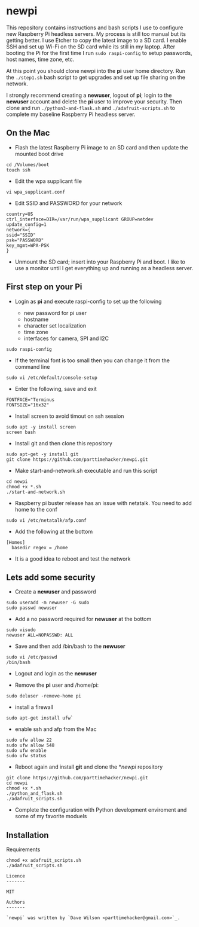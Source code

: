 # newpi

This repository contains instructions and bash scripts I use to configure new Raspberry Pi headless servers. My process is still too manual but its getting better. I use Etcher to copy the latest image to a SD card. I enable SSH and set up Wi-Fi on the SD card while its still in my laptop. After booting the Pi for the first time I run `sudo raspi-config` to setup passwords, host names, time zone, etc. 

At this point you should clone newpi into the **pi** user home directory. Run the `./step1.sh` bash script to get upgrades and set up file sharing on the network.

I strongly recommend creating a **newuser**, logout of **pi**; login to the **newuser** account and delete the **pi** user to improve your security. Then clone and run `./python3-and-flask.sh` and `./adafruit-scripts.sh` to complete my baseline Raspberry Pi headless server.

## On the Mac

- Flash the latest Raspberry Pi image to an SD card and then update the mounted boot drive

```
cd /Volumes/boot
touch ssh
```
- Edit the wpa supplicant file
```
vi wpa_supplicant.conf
```
- Edit SSID and PASSWORD for your network
```
country=US
ctrl_interface=DIR=/var/run/wpa_supplicant GROUP=netdev
update_config=1
network={
ssid="SSID"
psk="PASSWORD"
key_mgmt=WPA-PSK
}
```
- Unmount the SD card; insert into your Raspberry Pi and boot.  I like to use a monitor until I get everything up and running as a headless server. 

## First step on your Pi

- Login as **pi** and execute raspi-config to set up the following

  * new password for pi user
  * hostname 
  * character set localization
  * time zone
  * interfaces for camera, SPI and I2C
  
```
sudo raspi-config 
```

- If the terminal font is too small then you can change it from the command line
```
sudo vi /etc/default/console-setup 
```
- Enter the following, save and exit
```
FONTFACE="Terminus
FONTSIZE="16x32"
```
- Install screen to avoid timout on ssh session
```
sudo apt -y install screen
screen bash
```
- Install git and then clone this repository
```
sudo apt-get -y install git
git clone https://github.com/parttimehacker/newpi.git
```
- Make start-and-network.sh executable and run this script
```
cd newpi
chmod +x *.sh
./start-and-network.sh
```
- Raspberry pi buster release has an issue with netatalk. You need to add home to the conf
```
sudo vi /etc/netatalk/afp.conf
```
- Add the following at the bottom
```
[Homes]
  basedir regex = /home
```
- It is a good idea to reboot and test the network

## Lets add some security

- Create a **newuser** and password
```
sudo useradd -m newuser -G sudo
sudo passwd newuser
```

- Add a no password required for **newuser** at the bottom
```
sudo visudo
newuser ALL=NOPASSWD: ALL
```
- Save and then add /bin/bash to the **newuser**
```
sudo vi /etc/passwd
/bin/bash
```
- Logout and login as the **newuser**

- Remove the **pi** user and /home/pi:

`sudo deluser -remove-home pi`

- install a firewall

```
sudo apt-get install ufw`
```

- enable ssh and afp from the Mac

```
sudo ufw allow 22
sudo ufw allow 548
sudo ufw enable
sudo ufw status
```
- Reboot again and install **git** and clone the **newpi* repository

```
git clone https://github.com/parttimehacker/newpi.git
cd newpi
chmod +x *.sh
./python_and_flask.sh
./adafruit_scripts.sh
```

- Complete the configuration with Python development enviroment and some of my favorite moduels

     
Installation
------------
        
Requirements

```
chmod +x adafruit_scripts.sh
./adafruit_scripts.sh

Licence
-------

MIT

Authors
-------

`newpi` was written by `Dave Wilson <parttimehacker@gmail.com>`_.
